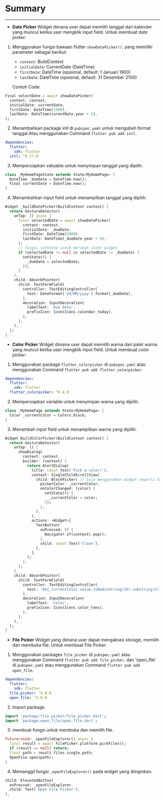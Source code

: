 # Summary

---

- **Date Picker**
  Widget dimana user dapat memilih tanggal dari kalender yang muncul ketika user mengklik input field.
  Untuk membuat date picker:

1.  Menggunakan fungsi bawaan flutter `showDatePicker()`. yang memiliki parameter sebagai berikut:

    - `context`: BuildContext
    - `initialDate`: CurrentDate (DateTime)
    - `firstDate`: DateTime (opsional, default: 1 Januari 1900)
    - `lastDate`: DateTime (opsional, default: 31 Desember 2100)

    Contoh Code:

```dart
Final selectDate = await showDatePicker(
  context: context,
  initialDate: currentDate,
  firstDate: DateTime(1900),
  lastDate: DateTime(curentDate.year + 5),
);
```

2. Menambahkan package intl di `pubspec.yaml` untuk mengubah format tanggal.Atau menggunakan Command `flutter pub add intl`.

```yaml
dependencies:
  flutter:
    sdk: flutter
  intl: ^0.17.0
```

3. Mempersiapkan vatuable untuk menyimpan tanggal yang dipilih.

```dart
class _MyHomePageState extends State<MyHomePage> {
  DateTime _dueDate = DateTime.now();
  Final currentDate = DateTime.now();
}
```

4. Menambahkan input field untuk menampilkan tanggal yang dipilih.

```dart
Widget _buildDatePicker(BuildContext context) {
  return GestureDetector(
    onTap: () async {
      final selectedDate = await showDatePicker(
        context: context,
        initialDate: _dueDate,
        firstDate: DateTime(2000),
        lastDate: DateTime(_dueDate.year + 5),
      );
      // fungsi setState untuk merubah state widget
      if (selectedDate != null && selectedDate != _dueDate) {
        setState(() {
          _dueDate = selectedDate;
        });
      }
    },
    child: AbsorbPointer(
      child: TextFormField(
        controller: TextEditingController(
          text: DateFormat('dd/MM/yyyy').format(_dueDate),
        ),
        decoration: InputDecoration(
          labelText: 'Due Date',
          prefixIcon: Icon(Icons.calendar_today),
        ),
      ),
    ),
  );
}
```

- **Color Picker**
  Widget dimana user dapat memilih warna dari palet warna yang muncul ketika user mengklik input field.
  Untuk membuat color picker:

1. Menggunakan package `flutter_colorpicker` di `pubspec.yaml` atau menggunakan Command `flutter pub add flutter_colorpicker`.

```yaml
dependencies:
  flutter:
    sdk: flutter
  flutter_colorpicker: ^0.4.0
```

2. Mempersiapkan variable untuk menyimpan warna yang dipilih.

```dart
class _MyHomePage extends State<MyHomePage> {
  Color _currentColor = Colors.black;
}
```

3. Menambah input field untuk menampilkan warna yang dipilih.

```dart
Widget BuildColorPicker(BuildContext context) {
  return GestureDetector(
    onTap: () {
      showDialog(
        context: context,
        builder: (context) {
          return AlertDialog(
            title: const Text('Pick a color!'),
            content: SingleChildScrollView(
              child: BlockPicker( // bisa menggunakan widget seperti ColorPicker, SlidePicker
                pickerColor: _currentColor,
                onColorChanged: (color) {
                  setState(() {
                    _currentColor = color;
                  });
                },
              ),
            ),
            actions: <Widget>[
              TextButton(
                onPressed: () {
                  Navigator.of(context).pop();
                },
                child: const Text('Close'),
              ),
            ],
          );
        },
      );
    },
    child: AbsorbPointer(
      child: TextFormField(
        controller: TextEditingController(
          text: '#${_currentColor.value.toRadixString(16).substring(2)}',
        ),
        decoration: InputDecoration(
          labelText: 'Color',
          prefixIcon: Icon(Icons.color_lens),
        ),
      ),
    ),
  );
}
```

- **File Picker**
  Widget yang dimana user dapat mengakses storage, memilih dan membuka file.
  Untuk membuat File Picker:

1. Menggunakan packages `file_picker` di `pubspec.yaml` atau menggunakan Command `flutter pub add file_picker`. dan 'open_file' di `pubspec.yaml` atau menggunakan Command `flutter pub add open_file`.

```yaml
dependencies:
  flutter:
    sdk: flutter
  file_picker: ^4.0.0
  open_file: ^3.0.0
```

2. Import package.

```dart
import 'package:file_picker/file_picker.dart';
import 'package:open_file/open_file.dart';
```

3. membuat fungsi untuk membuka dan memilih file.

```dart
Future<void> _openFileExplorer() async {
  final result = await FilePicker.platform.pickFiles();
  if (result == null) return;
  final path = result.files.single.path;
  OpenFile.open(path);
}
```

4. Memanggil fungsi `_openFileExplorer()` pada widget yang diinginkan.

```dart
child: ElevatedButton(
  onPressed: _openFileExplorer,
  child: Text('Open File Picker'),
),
```
